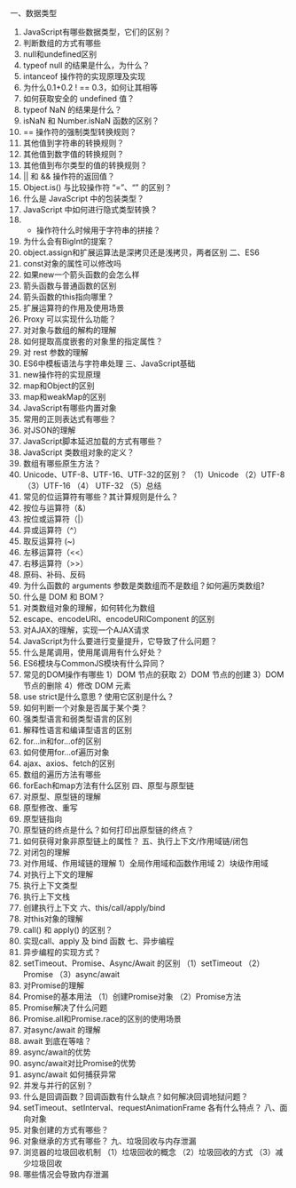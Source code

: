 
一、数据类型
1. JavaScript有哪些数据类型，它们的区别？
3. 判断数组的方式有哪些
4. null和undefined区别
5. typeof null 的结果是什么，为什么？
6. intanceof 操作符的实现原理及实现
7. 为什么0.1+0.2 ! == 0.3，如何让其相等
8. 如何获取安全的 undefined 值？
9. typeof NaN 的结果是什么？
10. isNaN 和 Number.isNaN 函数的区别？
11. == 操作符的强制类型转换规则？
12. 其他值到字符串的转换规则？
13. 其他值到数字值的转换规则？
14. 其他值到布尔类型的值的转换规则？
15. || 和 && 操作符的返回值？
16. Object.is() 与比较操作符 “=”、“” 的区别？
17. 什么是 JavaScript 中的包装类型？
18. JavaScript 中如何进行隐式类型转换？
19. + 操作符什么时候用于字符串的拼接？
20. 为什么会有BigInt的提案？
21. object.assign和扩展运算法是深拷贝还是浅拷贝，两者区别
二、ES6
2. const对象的属性可以修改吗
3. 如果new一个箭头函数的会怎么样
4. 箭头函数与普通函数的区别
5. 箭头函数的this指向哪⾥？
6. 扩展运算符的作用及使用场景
7. Proxy 可以实现什么功能？
8. 对对象与数组的解构的理解
9. 如何提取高度嵌套的对象里的指定属性？
10. 对 rest 参数的理解
11. ES6中模板语法与字符串处理
三、JavaScript基础
1. new操作符的实现原理
2. map和Object的区别
3. map和weakMap的区别
4. JavaScript有哪些内置对象
5. 常用的正则表达式有哪些？
6. 对JSON的理解
7. JavaScript脚本延迟加载的方式有哪些？
8. JavaScript 类数组对象的定义？
9. 数组有哪些原生方法？
10. Unicode、UTF-8、UTF-16、UTF-32的区别？
（1）Unicode
（2）UTF-8
（3）UTF-16
（4） UTF-32
（5）总结
11. 常见的位运算符有哪些？其计算规则是什么？
1. 按位与运算符（&）
2. 按位或运算符（|）
3. 异或运算符（^）
4. 取反运算符 (~)
5. 左移运算符（<<）
6. 右移运算符（>>）
7. 原码、补码、反码
12. 为什么函数的 arguments 参数是类数组而不是数组？如何遍历类数组?
13. 什么是 DOM 和 BOM？
14. 对类数组对象的理解，如何转化为数组
15. escape、encodeURI、encodeURIComponent 的区别
16. 对AJAX的理解，实现一个AJAX请求
17. JavaScript为什么要进行变量提升，它导致了什么问题？
18. 什么是尾调用，使用尾调用有什么好处？
19.  ES6模块与CommonJS模块有什么异同？
20. 常见的DOM操作有哪些
1）DOM 节点的获取
2）DOM 节点的创建
3）DOM 节点的删除
4）修改 DOM 元素
21. use strict是什么意思 ? 使用它区别是什么？
22. 如何判断一个对象是否属于某个类？
23. 强类型语言和弱类型语言的区别
24. 解释性语言和编译型语言的区别
25. for...in和for...of的区别
26. 如何使用for...of遍历对象
27. ajax、axios、fetch的区别
28. 数组的遍历方法有哪些
29. forEach和map方法有什么区别
四、原型与原型链
1. 对原型、原型链的理解
2. 原型修改、重写
3. 原型链指向
4. 原型链的终点是什么？如何打印出原型链的终点？
5. 如何获得对象非原型链上的属性？
五、执行上下文/作用域链/闭包
1. 对闭包的理解
2. 对作用域、作用域链的理解
1）全局作用域和函数作用域
2）块级作用域
3. 对执行上下文的理解
1. 执行上下文类型
2. 执行上下文栈
3. 创建执行上下文
六、this/call/apply/bind
1. 对this对象的理解
2. call() 和 apply() 的区别？
3. 实现call、apply 及 bind 函数
七、异步编程
1. 异步编程的实现方式？
2. setTimeout、Promise、Async/Await 的区别
（1）setTimeout
（2）Promise
（3）async/await
3. 对Promise的理解
4. Promise的基本用法
（1）创建Promise对象
（2）Promise方法
5. Promise解决了什么问题
6. Promise.all和Promise.race的区别的使用场景
7.  对async/await 的理解
8. await 到底在等啥？
9.  async/await的优势
10. async/await对比Promise的优势
11. async/await 如何捕获异常
12. 并发与并行的区别？
13. 什么是回调函数？回调函数有什么缺点？如何解决回调地狱问题？
14. setTimeout、setInterval、requestAnimationFrame 各有什么特点？
八、面向对象
1. 对象创建的方式有哪些？
2. 对象继承的方式有哪些？
九、垃圾回收与内存泄漏
1. 浏览器的垃圾回收机制
（1）垃圾回收的概念
（2）垃圾回收的方式
（3）减少垃圾回收
2. 哪些情况会导致内存泄漏